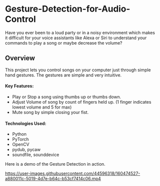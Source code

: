 # Gesture-Detection-for-Audio-Control


Have you ever been to a loud party or in a noisy environment which makes it difficult for your voice assistants like Alexa or Siri to understand your commands to play a song or maybe decrease the volume?

<h2> Overview </h2>
<p> This project lets you control songs on your computer just through simple hand gestures. The gestures are simple and very intuitive.</p>

<h4> Key Features: </h4>
<ul>
  <li>Play or Stop a song using thumbs up or thumbs down.</li>
  <li>Adjust Volume of song by count of fingers held up. (1 finger indicates lowest volume and 5 for max)</li>
  <li>Mute song by simple closing your fist.</li>
</ul>

<h4> Technologies Used: </h4> 
<ul>
  <li>Python</li>
  <li>PyTorch</li>
  <li>OpenCV</li>
  <li>pydub, pycaw</li>
  <li>soundfile, sounddevice</li>
</ul>


Here is a demo of the Gesture Detection in action.

https://user-images.githubusercontent.com/44596318/160474527-a880011c-5019-4d7e-b64c-b53cf7414c06.mp4

